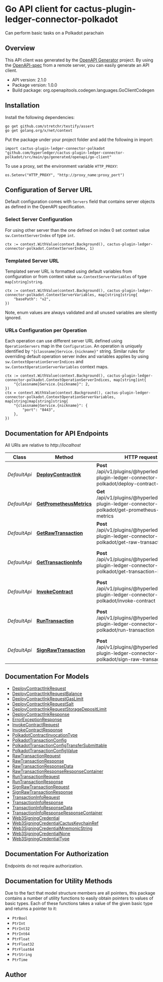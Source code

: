 # Go API client for cactus-plugin-ledger-connector-polkadot

Can perform basic tasks on a Polkadot parachain

## Overview
This API client was generated by the [OpenAPI Generator](https://openapi-generator.tech) project.  By using the [OpenAPI-spec](https://www.openapis.org/) from a remote server, you can easily generate an API client.

- API version: 2.1.0
- Package version: 1.0.0
- Build package: org.openapitools.codegen.languages.GoClientCodegen

## Installation

Install the following dependencies:

```shell
go get github.com/stretchr/testify/assert
go get golang.org/x/net/context
```

Put the package under your project folder and add the following in import:

```golang
import cactus-plugin-ledger-connector-polkadot "github.com/hyperledger/cactus-plugin-ledger-connector-polkadot/src/main/go/generated/openapi/go-client"
```

To use a proxy, set the environment variable `HTTP_PROXY`:

```golang
os.Setenv("HTTP_PROXY", "http://proxy_name:proxy_port")
```

## Configuration of Server URL

Default configuration comes with `Servers` field that contains server objects as defined in the OpenAPI specification.

### Select Server Configuration

For using other server than the one defined on index 0 set context value `sw.ContextServerIndex` of type `int`.

```golang
ctx := context.WithValue(context.Background(), cactus-plugin-ledger-connector-polkadot.ContextServerIndex, 1)
```

### Templated Server URL

Templated server URL is formatted using default variables from configuration or from context value `sw.ContextServerVariables` of type `map[string]string`.

```golang
ctx := context.WithValue(context.Background(), cactus-plugin-ledger-connector-polkadot.ContextServerVariables, map[string]string{
	"basePath": "v2",
})
```

Note, enum values are always validated and all unused variables are silently ignored.

### URLs Configuration per Operation

Each operation can use different server URL defined using `OperationServers` map in the `Configuration`.
An operation is uniquely identified by `"{classname}Service.{nickname}"` string.
Similar rules for overriding default operation server index and variables applies by using `sw.ContextOperationServerIndices` and `sw.ContextOperationServerVariables` context maps.

```golang
ctx := context.WithValue(context.Background(), cactus-plugin-ledger-connector-polkadot.ContextOperationServerIndices, map[string]int{
	"{classname}Service.{nickname}": 2,
})
ctx = context.WithValue(context.Background(), cactus-plugin-ledger-connector-polkadot.ContextOperationServerVariables, map[string]map[string]string{
	"{classname}Service.{nickname}": {
		"port": "8443",
	},
})
```

## Documentation for API Endpoints

All URIs are relative to *http://localhost*

Class | Method | HTTP request | Description
------------ | ------------- | ------------- | -------------
*DefaultApi* | [**DeployContractInk**](docs/DefaultApi.md#deploycontractink) | **Post** /api/v1/plugins/@hyperledger/cactus-plugin-ledger-connector-polkadot/deploy-contract-ink | Deploys the ink! contract
*DefaultApi* | [**GetPrometheusMetrics**](docs/DefaultApi.md#getprometheusmetrics) | **Get** /api/v1/plugins/@hyperledger/cactus-plugin-ledger-connector-polkadot/get-prometheus-exporter-metrics | Get the Prometheus Metrics
*DefaultApi* | [**GetRawTransaction**](docs/DefaultApi.md#getrawtransaction) | **Post** /api/v1/plugins/@hyperledger/cactus-plugin-ledger-connector-polkadot/get-raw-transaction | Get raw unsigned transaction
*DefaultApi* | [**GetTransactionInfo**](docs/DefaultApi.md#gettransactioninfo) | **Post** /api/v1/plugins/@hyperledger/cactus-plugin-ledger-connector-polkadot/get-transaction-info | Get the necessary Transaction Info for a account
*DefaultApi* | [**InvokeContract**](docs/DefaultApi.md#invokecontract) | **Post** /api/v1/plugins/@hyperledger/cactus-plugin-ledger-connector-polkadot/invoke-contract | Invokes a contract on a polkadot ledger
*DefaultApi* | [**RunTransaction**](docs/DefaultApi.md#runtransaction) | **Post** /api/v1/plugins/@hyperledger/cactus-plugin-ledger-connector-polkadot/run-transaction | Executes a transaction on a Polkadot ledger
*DefaultApi* | [**SignRawTransaction**](docs/DefaultApi.md#signrawtransaction) | **Post** /api/v1/plugins/@hyperledger/cactus-plugin-ledger-connector-polkadot/sign-raw-transaction | sign the raw transaction


## Documentation For Models

 - [DeployContractInkRequest](docs/DeployContractInkRequest.md)
 - [DeployContractInkRequestBalance](docs/DeployContractInkRequestBalance.md)
 - [DeployContractInkRequestGasLimit](docs/DeployContractInkRequestGasLimit.md)
 - [DeployContractInkRequestSalt](docs/DeployContractInkRequestSalt.md)
 - [DeployContractInkRequestStorageDepositLimit](docs/DeployContractInkRequestStorageDepositLimit.md)
 - [DeployContractInkResponse](docs/DeployContractInkResponse.md)
 - [ErrorExceptionResponse](docs/ErrorExceptionResponse.md)
 - [InvokeContractRequest](docs/InvokeContractRequest.md)
 - [InvokeContractResponse](docs/InvokeContractResponse.md)
 - [PolkadotContractInvocationType](docs/PolkadotContractInvocationType.md)
 - [PolkadotTransactionConfig](docs/PolkadotTransactionConfig.md)
 - [PolkadotTransactionConfigTransferSubmittable](docs/PolkadotTransactionConfigTransferSubmittable.md)
 - [PolkadotTransactionConfigValue](docs/PolkadotTransactionConfigValue.md)
 - [RawTransactionRequest](docs/RawTransactionRequest.md)
 - [RawTransactionResponse](docs/RawTransactionResponse.md)
 - [RawTransactionResponseData](docs/RawTransactionResponseData.md)
 - [RawTransactionResponseResponseContainer](docs/RawTransactionResponseResponseContainer.md)
 - [RunTransactionRequest](docs/RunTransactionRequest.md)
 - [RunTransactionResponse](docs/RunTransactionResponse.md)
 - [SignRawTransactionRequest](docs/SignRawTransactionRequest.md)
 - [SignRawTransactionResponse](docs/SignRawTransactionResponse.md)
 - [TransactionInfoRequest](docs/TransactionInfoRequest.md)
 - [TransactionInfoResponse](docs/TransactionInfoResponse.md)
 - [TransactionInfoResponseData](docs/TransactionInfoResponseData.md)
 - [TransactionInfoResponseResponseContainer](docs/TransactionInfoResponseResponseContainer.md)
 - [Web3SigningCredential](docs/Web3SigningCredential.md)
 - [Web3SigningCredentialCactusKeychainRef](docs/Web3SigningCredentialCactusKeychainRef.md)
 - [Web3SigningCredentialMnemonicString](docs/Web3SigningCredentialMnemonicString.md)
 - [Web3SigningCredentialNone](docs/Web3SigningCredentialNone.md)
 - [Web3SigningCredentialType](docs/Web3SigningCredentialType.md)


## Documentation For Authorization

Endpoints do not require authorization.


## Documentation for Utility Methods

Due to the fact that model structure members are all pointers, this package contains
a number of utility functions to easily obtain pointers to values of basic types.
Each of these functions takes a value of the given basic type and returns a pointer to it:

* `PtrBool`
* `PtrInt`
* `PtrInt32`
* `PtrInt64`
* `PtrFloat`
* `PtrFloat32`
* `PtrFloat64`
* `PtrString`
* `PtrTime`

## Author



